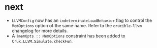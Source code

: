 # next
* `LLVMConfig` now has an `indeterminateLoadBehavior` flag to control the
  `MemOptions` option of the same name. Refer to the `crucible-llvm` changelog
  for more details.
* A `?memOpts :: MemOptions` constraint has been added to
  `Crux.LLVM.Simulate.checkFun`.
